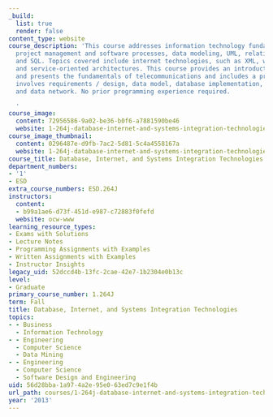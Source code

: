 ```yaml
---
_build:
  list: true
  render: false
content_type: website
course_description: 'This course addresses information technology fundamentals, including
  project management and software processes, data modeling, UML, relational databases
  and SQL. Topics covered include internet technologies, such as XML, web services,
  and service-oriented architectures. This course provides an introduction to security
  and presents the fundamentals of telecommunications and includes a project that
  involves requirements / design, data model, database implementation, website, security
  and data network. No prior programming experience required.

  '
course_image:
  content: 72956586-9a02-be36-b0f6-a7881590be46
  website: 1-264j-database-internet-and-systems-integration-technologies-fall-2013
course_image_thumbnail:
  content: 0296487e-d9fb-7ac2-5d81-5c4a4558167a
  website: 1-264j-database-internet-and-systems-integration-technologies-fall-2013
course_title: Database, Internet, and Systems Integration Technologies
department_numbers:
- '1'
- ESD
extra_course_numbers: ESD.264J
instructors:
  content:
  - b99a1ae6-d73f-451d-e987-c72883f0fefd
  website: ocw-www
learning_resource_types:
- Exams with Solutions
- Lecture Notes
- Programming Assignments with Examples
- Written Assignments with Examples
- Instructor Insights
legacy_uid: 52dccd4b-13fc-2cae-42e7-1b2304e0b13c
level:
- Graduate
primary_course_number: 1.264J
term: Fall
title: Database, Internet, and Systems Integration Technologies
topics:
- - Business
  - Information Technology
- - Engineering
  - Computer Science
  - Data Mining
- - Engineering
  - Computer Science
  - Software Design and Engineering
uid: 56d28bba-1a97-4a2e-95e0-63ed7c9e1f4b
url_path: courses/1-264j-database-internet-and-systems-integration-technologies-fall-2013
year: '2013'
---
```

